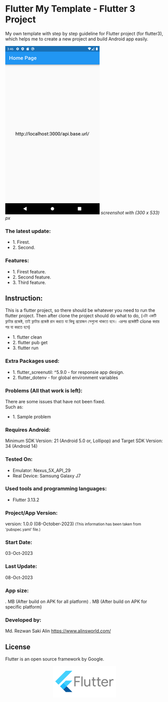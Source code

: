 # Flutter My Template - Flutter 3 Project

My own template with step by step guideline for Flutter project (for flutter3), which helps me to create a new project and build Android app easily.

![Alt text](screenshot.png "Flutter My Template - Flutter 3 Project")
_screenshot with (300 x 533) px_

### The latest update:

<ul>
    <li>1. Firest.</li>
    <li>2. Second.</li>
</ul>

### Features:

<ul>
    <li>1. Firest feature.</li>
    <li>2. Second feature.</li>
    <li>3. Third feature.</li>
</ul>

## Instruction:

This is a flutter project, so there should be whatever you need to run the flutter project. Then after clone the project should do what to do, (এটা একটি ফ্লাটার প্রজেক্ট, তাই ফ্লাটার প্রজেক্ট রান করতে যা কিছু প্রয়োজন সেগুলো থাকতে হবে। এরপর প্রজেক্টটি clone করার পর যা করতে হবে)

<ul>
    <li>1. flutter clean</li>
    <li>2. flutter pub get</li>
    <li>3. flutter run</li>
</ul>

### Extra Packages used:

<ul>
    <li>1. flutter_screenutil: ^5.9.0 - for responsie app design.</li>
    <li>2. flutter_dotenv - for global environment variables</li>
</ul>

### Problems (All that work is left):

There are some issues that have not been fixed. </br>
Such as: </br>

<ul>
<li>1. Sample problem</li>
</ul>

### Requires Android:

Minimum SDK Version: 21 (Android 5.0 or, Lollipop) and Target SDK Version: 34 (Android 14)

### Tested On:

<ul>
<li>Emulator: Nexus_5X_API_29</li>
<li>Real Device: Samsung Galaxy J7</li>
</ul>

### Used tools and programming languages:

<ul>
<li>Flutter 3.13.2</li>
</ul>

### Project/App Version:

version: 1.0.0 (08-October-2023)
<small>(This information has been taken from 'pubspec.yaml' file.)</small>

### Start Date:

03-Oct-2023

### Last Update:

08-Oct-2023

### App size:

_._ MB (After build on APK for all platform)
_._ MB (After build on APK for specific platform)

### Developed by:

Md. Rezwan Saki Alin
https://www.alinsworld.com/

## License

Flutter is an open source framework by Google.

<p align="center"><a href="https://flutter.dev/" target="_blank"><img src="flutter_logo.svg" width="200"></a></p>
